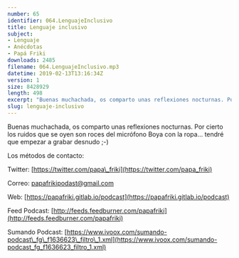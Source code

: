 ```yaml
---
number: 65
identifier: 064.LenguajeInclusivo
title: Lenguaje inclusivo
subject:
- Lenguaje
- Anécdotas
- Papá Friki
downloads: 2485
filename: 064.LenguajeInclusivo.mp3
datetime: 2019-02-13T13:16:34Z
version: 1
size: 8428929
length: 498
excerpt: "Buenas muchachada, os comparto unas reflexiones nocturnas. Por cierto los ruidos que se oyen son roces del micrófono Boya con la ropa... tendré que empezar a grabar desnudo ;-)  \n\nLos métodos de contacto:  \n\nTwitter: [https://twitter.com/papa\\_friki](https://twitter.com/papa_friki)\n\nCorreo: [papafrikipodast@gmail.com](https://archive.org/details/papafrikipodast@gmail.com)\n\nWeb: [https://papafriki.gitlab.io/podcast](https://papafriki.gitlab.io/podcast)\n\nFeed Podcast: [http://feeds.feedburner.com/papafriki](http://feeds.feedburner.com/papafriki)\n\nSumando Podcast: [https://www.ivoox.com/sumando-podcast\\_fg\\_f1636623\\_filtro\\_1.xml](https://www.ivoox.com/sumando-podcast_fg_f1636623_filtro_1.xml)"
slug: lenguaje-inclusivo
---
```

Buenas muchachada, os comparto unas reflexiones nocturnas. Por cierto los ruidos que se oyen son roces del micrófono Boya con la ropa... tendré que empezar a grabar desnudo ;-)

Los métodos de contacto:

Twitter: [https://twitter.com/papa\_friki](https://twitter.com/papa_friki)

Correo: [papafrikipodast@gmail.com](https://archive.org/details/papafrikipodast@gmail.com)

Web: [https://papafriki.gitlab.io/podcast](https://papafriki.gitlab.io/podcast)

Feed Podcast: [http://feeds.feedburner.com/papafriki](http://feeds.feedburner.com/papafriki)

Sumando Podcast: [https://www.ivoox.com/sumando-podcast\_fg\_f1636623\_filtro\_1.xml](https://www.ivoox.com/sumando-podcast_fg_f1636623_filtro_1.xml)